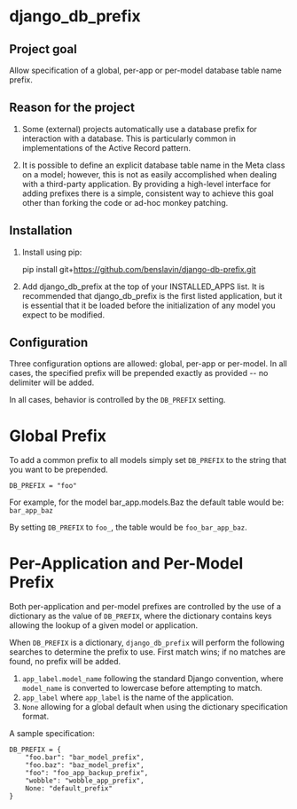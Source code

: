 django_db_prefix
================

Project goal
------------

Allow specification of a global, per-app or per-model database table
name prefix.

Reason for the project
----------------------

1. Some (external) projects automatically use a database prefix for
   interaction with a database. This is particularly common in implementations
   of the Active Record pattern.

2. It is possible to define an explicit database table name in the Meta
   class on a model; however, this is not as easily accomplished when dealing
   with a third-party application. By providing a high-level interface for
   adding prefixes there is a simple, consistent way to achieve this goal other
   than forking the code or ad-hoc monkey patching.

Installation
------------

1. Install using pip:

    pip install git+https://github.com/benslavin/django-db-prefix.git

2. Add django_db_prefix at the top of your INSTALLED_APPS list. It is
   recommended that django_db_prefix is the first listed application, but it
   is essential that it be loaded before the initialization of any model you
   expect to be modified.

Configuration
-------------

Three configuration options are allowed: global, per-app or per-model. In all
cases, the specified prefix will be prepended exactly as provided -- no
delimiter will be added.

In all cases, behavior is controlled by the `DB_PREFIX` setting.

Global Prefix
=============

To add a common prefix to all models simply set `DB_PREFIX` to the string that
you want to be prepended.

    DB_PREFIX = "foo"

For example, for the model bar_app.models.Baz the default table would be:
`bar_app_baz`

By setting `DB_PREFIX` to `foo_`, the table would be `foo_bar_app_baz`.

Per-Application and Per-Model Prefix
====================================

Both per-application and per-model prefixes are controlled by the use of a
dictionary as the value of `DB_PREFIX`, where the dictionary contains keys
allowing the lookup of a given model or application.

When `DB_PREFIX` is a dictionary, `django_db_prefix` will perform the following
searches to determine the prefix to use. First match wins; if no matches are
found, no prefix will be added.

1. `app_label.model_name` following the standard Django convention, where
   `model_name` is converted to lowercase before attempting to match.
2. `app_label` where `app_label` is the name of the application.
3. `None` allowing for a global default when using the dictionary specification
   format.

A sample specification:

    DB_PREFIX = {
        "foo.bar": "bar_model_prefix",
        "foo.baz": "baz_model_prefix",
        "foo": "foo_app_backup_prefix",
        "wobble": "wobble_app_prefix",
        None: "default_prefix"
    }
